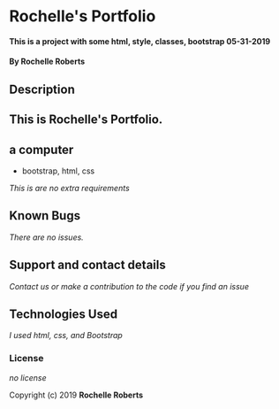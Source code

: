 # Rochelle's Portfolio

#### This is a project with some html, style, classes, bootstrap 05-31-2019

#### By Rochelle Roberts

## Description

## This is Rochelle's Portfolio.

## a computer

* bootstrap, html, css


_This is are no extra requirements_

## Known Bugs

_There are no issues._

## Support and contact details

_Contact us or make a contribution to the code if you find an issue_

## Technologies Used

_I used html, css, and Bootstrap_

### License

*no license*

Copyright (c) 2019 **Rochelle Roberts**
